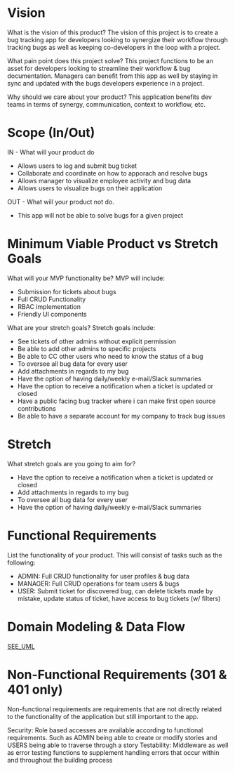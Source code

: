 # Vision

What is the vision of this product? 
The vision of this project is to create a bug tracking app for developers looking to synergize their workflow through tracking bugs as well as keeping co-developers in the loop with a project.

What pain point does this project solve? 
This project functions to be an asset for developers looking to streamline their workflow & bug documentation. Managers can benefit from this app as well by staying in sync and updated with the bugs developers experience in a project.

Why should we care about your product? 
This application benefits dev teams in terms of synergy, communication, context to workflow, etc.

# Scope (In/Out)
IN - What will your product do
- Allows users to log and submit bug ticket
- Collaborate and coordinate on how to apporach and resolve bugs
- Allows manager to visualize employee activity and bug data
- Allows users to visualize bugs on their application

OUT - What will your product not do.
- This app will not be able to solve bugs for a given project

# Minimum Viable Product vs Stretch Goals
What will your MVP functionality be?
MVP will include:
- Submission for tickets about bugs
- Full CRUD Functionality
- RBAC implementation
- Friendly UI components

What are your stretch goals?
Stretch goals include:
- See tickets of other admins without explicit permission
- Be able to add other admins to specific projects
- Be able to CC other users who need to know the status of a bug
- To oversee all bug data for every user
- Add attachments in regards to my bug
- Have the option of having daily/weekly e-mail/Slack summaries
- Have the option to receive a notification when a ticket is updated or closed
- Have a public facing bug tracker where i can make first open source contributions
- Be able to have a separate account for my company to track bug issues


# Stretch
What stretch goals are you going to aim for?
- Have the option to receive a notification when a ticket is updated or closed
- Add attachments in regards to my bug
- To oversee all bug data for every user
- Have the option of having daily/weekly e-mail/Slack summaries



# Functional Requirements
List the functionality of your product. This will consist of tasks such as the following:
- ADMIN: Full CRUD functionality for user profiles & bug data
- MANAGER: Full CRUD operations for team users & bugs
- USER: Submit ticket for discovered bug, can delete tickets made by mistake, update status of ticket, have access to bug tickets (w/ filters)

# Domain Modeling & Data Flow
[SEE_UML](https://www.figma.com/file/Ag96kOVzQHghj8sYEPumyd/Bug_Tracker?node-id=0%3A1&t=rvqvzvG2skKYsdRV-0)


# Non-Functional Requirements (301 & 401 only)
Non-functional requirements are requirements that are not directly related to the functionality of the application but still important to the app.

Security: Role based accesses are available according to functional requirements. Such as ADMIN being able to create or modify stories and USERS being able to traverse through a story
Testability: Middleware as well as error testing functions to supplement handling errors that occur within and throughout the building process
